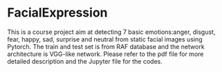 # FacialExpression
This is a course project aim at detecting 7 basic emotions:anger, disgust, fear, happy, sad, surprise and neutral  from static facial images using Pytorch. The train and test set is from RAF database and the network architecture is VGG-like network. Please refer to the pdf file for more detailed description and the Jupyter file for the codes. 
